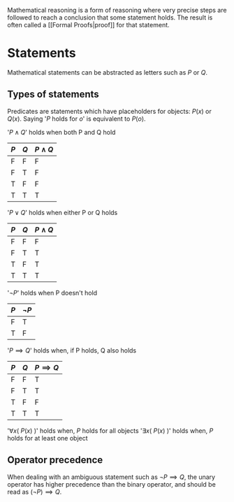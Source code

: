 Mathematical reasoning is a form of reasoning where very precise steps are followed to reach a conclusion that some statement holds. The result is often called a [[Formal Proofs|proof]] for that statement.

# Statements
Mathematical statements can be abstracted as letters such as $P$ or $Q$.

## Types of statements
Predicates are statements which have placeholders for objects: $P(x)$ or $Q(x)$. Saying '$P$ holds for $o$' is equivalent to $P(o)$.

'$P \wedge Q$' holds when both P and Q hold

| $P$ | $Q$ | $P \wedge Q$ |
| --- | --- | ------------ |
| F   | F   | F            |
| F   | T   | F            |
| T   | F   | F            |
| T   | T   | T            |

'$P \vee Q$' holds when either P or Q holds

| $P$ | $Q$ | $P \wedge Q$ |
| --- | --- | ------------ |
| F   | F   | F            |
| F   | T   | T            |
| T   | F   | T            |
| T   | T   | T            |

'$\neg P$' holds when P doesn't hold

| $P$ | $\neg P$ |
| --- | -------- |
| F   | T        |
| T   | F        |

'$P \implies Q$' holds when, if P holds, Q also holds

| $P$ | $Q$ | $P \implies Q$ |
| --- | --- | -------------- |
| F   | F   | T              |
| F   | T   | T              |
| T   | F   | F              |
| T   | T   | T              |

'$\forall x ( \ P(x) \ )$' holds when, $P$ holds for all objects
'$\exists x ( \ P(x) \ )$' holds when, $P$ holds for at least one object

## Operator precedence
When dealing with an ambiguous statement such as $\neg P \implies Q$, the unary operator has higher precedence than the binary operator, and should be read as $(\neg P) \implies Q$.
